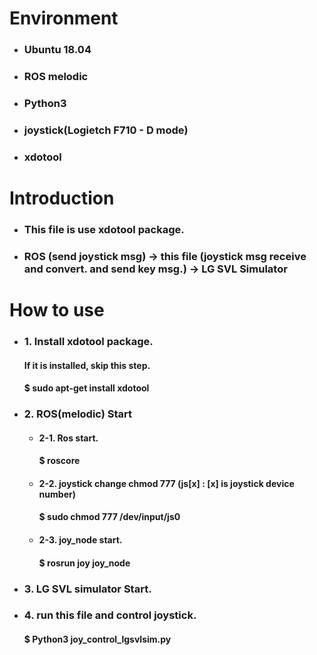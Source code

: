 # Environment
* ### Ubuntu 18.04
* ### ROS melodic
* ### Python3
* ### joystick(Logietch F710 - D mode)
* ### xdotool

# Introduction
* ### This file is use xdotool package.
* ###  ROS (send joystick msg) -> this file (joystick msg receive and convert. and send key msg.) -> LG SVL Simulator

# How to use
* ### 1. Install xdotool package.
  ####  If it is installed, skip this step. 
  ####  $ sudo apt-get install xdotool
* ### 2. ROS(melodic) Start
  * ####  2-1. Ros start.
    ####     $ roscore
  * ####  2-2. joystick change chmod 777 (js[x] : [x] is joystick device number)
    ####     $ sudo chmod 777 /dev/input/js0
  * ####  2-3. joy_node start.
    ####     $ rosrun joy joy_node
* ### 3. LG SVL simulator Start.
* ### 4. run this file and control joystick.
  ####   $ Python3 joy_control_lgsvlsim.py
